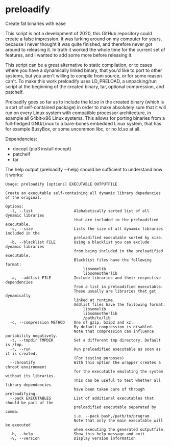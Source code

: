 # preloadify
Create fat binaries with ease

This script is not a development of 2020, this GitHub repository could create a false impression.
It was lurking around on my computer for years, because I never thought it was quite finished,
and therefore never got around to releasing it. In truth it worked the whole time for the current
set of features, and I wanted to add some more before releasing it.

This script can be a great alternative to static compilation, or to cases where you have a
dynamically linked binary, that you'd like to port to other systems, but you aren't willing
to compile from source, or for some reason can't. To make this work preloadify uses LD_PRELOAD,
a unpacking/run script at the beginning of the created binary, tar, optional compression,
and patchelf.

Preloadify goes so far as to include the ld.so in the created binary (which is a sort of
self-contained package) in order to make absolutely sure that it will run on every Linux
system with compatible processor architecture, in example all 64bit-x86 Linux systems.
This allows for porting binaries from a full-fledged GNU/Linux to a bare-bones embedded
Linux system, that has for example BusyBox, or some uncommon libc, or no ld.so at all.

Dependencies:
- docopt (pip3 install docopt)
- patchelf
- tar

The help output (preloadify --help) should be sufficient to understand how it works:
```
Usage: preloadify [options] EXECUTABLE OUTPUTFILE

Create an executable self-containing all dynamic library depedencies of the original.

Options:
  -l, --list                  Alphabetically sorted list of all dynamic libraries
                              that are included in the preloadified executable.
  -s, --size                  Lists the size of all dynamic libraries included in the
                              preloadified executable sorted by size.
  -b, --blacklist FILE        Using a blacklist you can exclude dynamic libraries
                              from being included in the preloadified executable.
                              Blacklist files have the following format:
                                  libsomelib
                                  libsomeotherlib
  -a, --addlist FILE          Include libraries and their respective dependencies
                              from a list in preloadified executable.
                              These usually are libraries that get dynamically
                              linked at runtime.
                              Addlist files have the following format:
                                  libsomelib
                                  libsomeotherlib
                                  /path/to/lib
  -c, --compression METHOD    One of gzip, bzip2 and xz.
                              By default compression is disabled.
                              Note that compression can influence portability negatively.
  -t, --tmpdir TMPDIR         Set a different tmp directory. Default is /tmp.
  -r, --run                   Run preloadified executable as soon as it is created.
                              (For testing purposes)
  --chrootify                 With this option the wrapper creates a chroot environment
                              for the executable emulating the system without its libraries.
                              This can be useful to test whether all library dependencies
                              have been taken care of through preloadifying.
  --pack EXECUTABLES          List of additional executables that should be part of the
                              preloadified executable separated by comma.
                              i.e. --pack bash,/path/to/program
                              Note that only the main executable will be executed
                              when executing the generated outputfile.
  -h, --help                  Show this help message and exit
  -v, --version               Display version information
```
